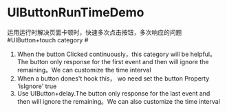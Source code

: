 # UIButtonRunTimeDemo
运用运行时解决页面卡顿时，快速多次点击按钮，多次响应的问题
#UIButton+touch    category #
<ol>
<li>When the button Clicked continuously，this category will be helpful。The button only response for the first event and then will ignore the remaining。We can customize the time interval  </li>
<li>When a button dones't hook this， wo need set the button Property ‘isIgnore' true</li>
<li>Use UIButton+delay.The button only response for the last event and then will ignore the remaining。We can also customize the time interval </li>
</ol>


